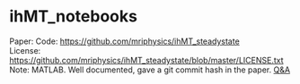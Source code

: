 # ihMT_notebooks
Paper: 
Code: https://github.com/mriphysics/ihMT_steadystate <br> 
License: https://github.com/mriphysics/ihMT_steadystate/blob/master/LICENSE.txt <br> 
Note: MATLAB. Well documented, gave a git commit hash in the paper. [Q&A](https://blog.ismrm.org/2020/03/20/qa-with-shaihan-malik-and-daniel-west/)

